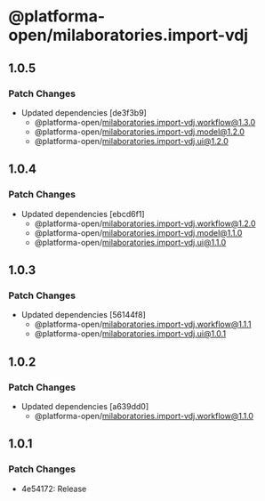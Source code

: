 # @platforma-open/milaboratories.import-vdj

## 1.0.5

### Patch Changes

- Updated dependencies [de3f3b9]
  - @platforma-open/milaboratories.import-vdj.workflow@1.3.0
  - @platforma-open/milaboratories.import-vdj.model@1.2.0
  - @platforma-open/milaboratories.import-vdj.ui@1.2.0

## 1.0.4

### Patch Changes

- Updated dependencies [ebcd6f1]
  - @platforma-open/milaboratories.import-vdj.workflow@1.2.0
  - @platforma-open/milaboratories.import-vdj.model@1.1.0
  - @platforma-open/milaboratories.import-vdj.ui@1.1.0

## 1.0.3

### Patch Changes

- Updated dependencies [56144f8]
  - @platforma-open/milaboratories.import-vdj.workflow@1.1.1
  - @platforma-open/milaboratories.import-vdj.ui@1.0.1

## 1.0.2

### Patch Changes

- Updated dependencies [a639dd0]
  - @platforma-open/milaboratories.import-vdj.workflow@1.1.0

## 1.0.1

### Patch Changes

- 4e54172: Release
